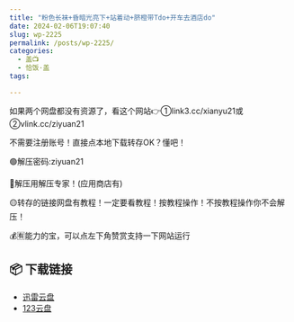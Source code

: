 ```yaml
---
title: "粉色长袜+昏暗光亮下+站着动+脐橙带Tdo+开车去酒店do"
date: 2024-02-06T19:07:40
slug: wp-2225
permalink: /posts/wp-2225/
categories:
  - 盖📺
  - 恰饭·盖
tags:

---
```


如果两个网盘都没有资源了，看这个网站👉①link3.cc/xianyu21或②vlink.cc/ziyuan21

不需要注册账号！直接点本地下载转存OK？懂吧！

🟢解压密码:ziyuan21

🔵解压用解压专家！(应用商店有)

🟡转存的链接网盘有教程！一定要看教程！按教程操作！不按教程操作你不会解压！

💰🈶能力的宝，可以点左下角赞赏支持一下网站运行

## 📦 下载链接
- [迅雷云盘](https://blziyuan21.com/pay-download/2225?key=9d31b2fb42&down_id=0)
- [123云盘](https://blziyuan21.com/pay-download/2225?key=9d31b2fb42&down_id=1)

